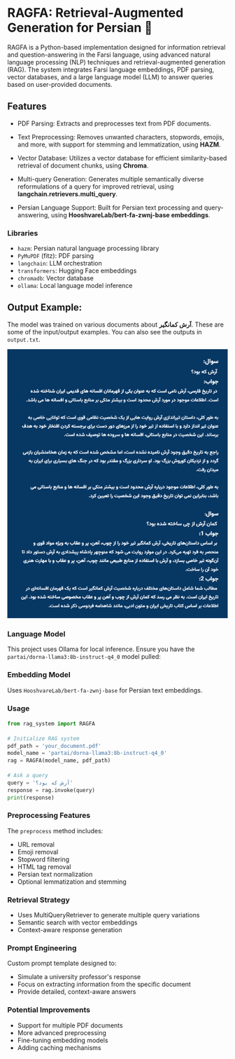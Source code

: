 # RAGFA: Retrieval-Augmented Generation for Persian 🎯

RAGFA is a Python-based implementation designed for information retrieval and question-answering in the Farsi language, using advanced natural language processing (NLP) techniques and retrieval-augmented generation (RAG). The system integrates Farsi language embeddings, PDF parsing, vector databases, and a large language model (LLM) to answer queries based on user-provided documents.

## Features
- PDF Parsing: Extracts and preprocesses text from PDF documents.

- Text Preprocessing: Removes unwanted characters, stopwords, emojis, and more, with support for stemming and lemmatization, using **HAZM**.

- Vector Database: Utilizes a vector database for efficient similarity-based retrieval of document chunks, using **Chroma**.

- Multi-query Generation: Generates multiple semantically diverse reformulations of a query for improved retrieval, using **langchain.retrievers.multi_query**.

- Persian Language Support: Built for Persian text processing and query-answering, using **HooshvareLab/bert-fa-zwnj-base embeddings**.

### Libraries
- `hazm`: Persian natural language processing library
- `PyMuPDF` (fitz): PDF parsing
- `langchain`: LLM orchestration
- `transformers`: Hugging Face embeddings
- `chromadb`: Vector database
- `ollama`: Local language model inference

## Output Example:
The model was trained on various documents about **آرش کمانگیر**.
These are some of the input/output examples. You can also see the outputs in `output.txt`.

![alt text](image.png)

### Language Model
This project uses Ollama for local inference. Ensure you have the `partai/dorna-llama3:8b-instruct-q4_0` model pulled:

### Embedding Model
Uses `HooshvareLab/bert-fa-zwnj-base` for Persian text embeddings.

### Usage

```python
from rag_system import RAGFA

# Initialize RAG system
pdf_path = 'your_document.pdf'
model_name = 'partai/dorna-llama3:8b-instruct-q4_0'
rag = RAGFA(model_name, pdf_path)

# Ask a query
query = 'آرش که بود؟'
response = rag.invoke(query)
print(response)
```

### Preprocessing Features
The `preprocess` method includes:
- URL removal
- Emoji removal
- Stopword filtering
- HTML tag removal
- Persian text normalization
- Optional lemmatization and stemming

### Retrieval Strategy
- Uses MultiQueryRetriever to generate multiple query variations
- Semantic search with vector embeddings
- Context-aware response generation

### Prompt Engineering
Custom prompt template designed to:
- Simulate a university professor's response
- Focus on extracting information from the specific document
- Provide detailed, context-aware answers

### Potential Improvements
- Support for multiple PDF documents
- More advanced preprocessing
- Fine-tuning embedding models
- Adding caching mechanisms